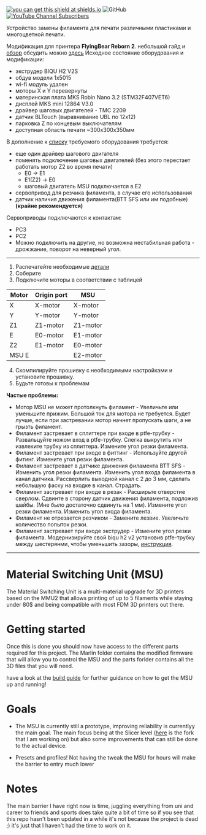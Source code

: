 [![you can get this shield at shields.io](https://img.shields.io/discord/771052481538031637?color=7289da&logo=discord&logoColor=white)](https://discord.gg/TXhCJRbFFt)            ![GitHub](https://img.shields.io/github/license/PierreMasselot1/Material-Switching-Unit) [![YouTube Channel Subscribers](https://img.shields.io/youtube/channel/subscribers/UCF2tb5Hu6G_z-tB3_e_9U4A?style=social)](https://www.youtube.com/channel/UCF2tb5Hu6G_z-tB3_e_9U4A)   

Устройство замены филамента для печати различными пластиками и многоцветной печати.

Модификация для принтера **FlyingBear Reborn 2**.
небольшой гайд и [обзор](https://rozhkovets-home.ru/?p=464)
обсудить можно [здесь](https://t.me/+KcA09gXNElsxNDQy)
Исходное состояние оборудования и модификации:
* экструдер BIQU H2 V2S
* обдув модели 1x5015
* wi-fi модуль удален
* моторы X и Y перевернуты
* материнская плата MKS Robin Nano 3.2 (STM32F407VET6)
* дисплей MKS mini 12864 V3.0
* драйвер шаговых двигателей - TMC 2209
* датчик BLTouch (выравнивание UBL по 12x12)
* парковка Z по концевым выключателям
* доступная область печати ~300x300x350мм 

В дополнение к [списку](https://github.com/rozhkovets/Material-Switching-Unit_FB_Reborn2/blob/main/Build_guide_MSU.md#parts-required) требуемого оборудования требуется:
  * еще один драйвер шагового двигателя
  * поменять подключение шаговых двигателей (без этого перестает работать мотор Z2 во время печати)
    * E0 -> E1
    * E1(Z2) -> E0
    * шаговый двигатель MSU подключается в E2  
  * сервопривод для резчика филамента, в случае его использования
  * датчик наличия движения филамента(BTT SFS или им подобные) **(крайне рекомендуется)**

Сервоприводы подключаются к контактам:
   * PC3
   * PC2
   * Можно подключить на другие, но возможна нестабильная работа - дрожжание, поворот на неверный угол.
____________________
1. Распечатейте необходимые [детали](https://github.com/rozhkovets/Material-Switching-Unit_FB_Reborn2/tree/main/parts/Reborn2) 
2. Соберите
3. Подключите моторы в соответствии с таблицей

| Motor | Origin port | MSU |
| ------------- | ------------- | ------------- |
| X | X-motor  | X-motor |
| Y | Y-motor  | Y-motor |
| Z1 | Z1-motor  | Z1-motor |
| E | E0-motor  | E1-motor |
| Z2 | E1-motor  | E0-motor |
| MSU E |   | E2-motor |

4. Скомпилируйте прошивку с необходимыми настройками и установите прошивку.
5. Будьте готовы к проблемам

**Частые проблемы:**
  * Мотор MSU не может протолкнуть филамент - Увеличьте или уменьшите прижим. Большой ток для мотора не требуется. Будет лучше, если при застревании мотор начнет пропускать шаги, а не грызть филамент.
  * Филамент застревает в сплиттере при входе в ptfe-трубку - Развальцуйте ножом вход в ptfe-трубку. Слегка выкрутить или извлеките трубку из сплиттера. Измените угол резки филамента.
  * Филамент застревает при входе в фиттинг - Используйте другой фитинг. Измените угол резки филамента.
  * Филамент застревает в датчике движения филамента BTT SFS - Изменить угол резки филамента. Изменить угол входа филамента в канал датчика. Рассверлить выходной канал с 2 до 3 мм, сделать небольшую фаску на входке в канал. Страдать.
  * Филамент застревает при входе в резак - Расширьте отверстие сверлом. Сдвинте в сторону датчик движения филамента, подложив шайбы. (Мне было достаточно сдвинуть на 1 мм). Измените угол резки филамента. Изменить угол входа филамента.
  * Филамент не отрезается резчиком - Замените лезвие. Увеличьте количество попыток резки.
  * Филамент застревает при входе экструдер - Измените угол резки филамента. Модернизируйте свой biqu h2 v2 установив ptfe-трубку между шестерянми, чтобы уменьшить зазоры, [инструкция](https://m.youtube.com/watch?v=L_tcQAx7UfE).
____________________

# Material Switching Unit (MSU)

The Material Switching Unit is a multi-material upgrade for 3D printers based on the MMU2 that allows printing of up to 5 filaments while staying under 80$ and being compatible with most FDM 3D printers out there.

# Getting started

Once this is done you should now have access to the different parts required for this project. The Marlin folder contains the modified firmware that will allow you to control the MSU and the parts forlder contains all the 3D files that you will need.

have a look at the [build guide](https://github.com/PierreMasselot1/Material-Switching-Unit/blob/main/Build_guide_MSU.md) for further guidance on how to get the MSU up and running!

# Goals

* The MSU is currently still a prototype, improving reliability is currentlyy the main goal. The main focus being at the Slicer level ([here](https://github.com/PierreMasselot1/SuperSlicer) is the fork that I am working on) but also some improvements that can still be done to the actual device.

* Presets and profiles! Not having the tweak the MSU for hours will make the barrier to entry much lower

# Notes

The main barrier I have right now is time, juggling everything from uni and career to friends and sports does take quite a bit of time so if you see that this repo hasn't been updated in a while it's not because the project is dead ;) it's just that I haven't had the time to work on it. 
